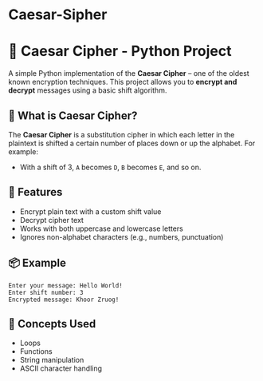 # Caesar-Sipher

# 🔐 Caesar Cipher - Python Project

A simple Python implementation of the **Caesar Cipher** – one of the oldest known encryption techniques. This project allows you to **encrypt and decrypt** messages using a basic shift algorithm.

## 📌 What is Caesar Cipher?

The **Caesar Cipher** is a substitution cipher in which each letter in the plaintext is shifted a certain number of places down or up the alphabet.
For example:
- With a shift of 3, `A` becomes `D`, `B` becomes `E`, and so on.

## 🚀 Features
- Encrypt plain text with a custom shift value  
- Decrypt cipher text  
- Works with both uppercase and lowercase letters  
- Ignores non-alphabet characters (e.g., numbers, punctuation)  

## 📦 Example

```text
Enter your message: Hello World!
Enter shift number: 3
Encrypted message: Khoor Zruog!
```

## 📖 Concepts Used

- Loops  
- Functions  
- String manipulation  
- ASCII character handling  

